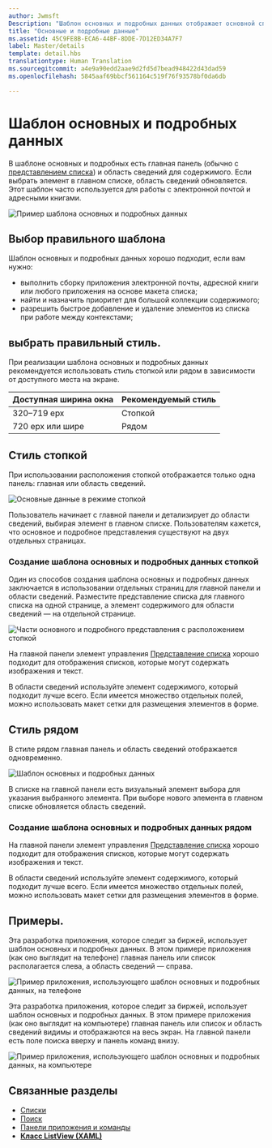 ```yaml
---
author: Jwmsft
Description: "Шаблон основных и подробных данных отображает основной список и подробные сведения о выбранном элементе. Этот шаблон часто используется для работы с почтой, списками контактов и адресными книгами."
title: "Основные и подробные данные"
ms.assetid: 45C9FE8B-ECA6-44BF-8DDE-7D12ED34A7F7
label: Master/details
template: detail.hbs
translationtype: Human Translation
ms.sourcegitcommit: a4e9a90edd2aae9d2fd5d7bead948422d43dad59
ms.openlocfilehash: 5845aaf69bbcf561164c519f76f93578bf0da6db

---
```

# Шаблон основных и подробных данных

В шаблоне основных и подробных есть главная панель (обычно с [представлением списка](lists.md)) и область сведений для содержимого. Если выбрать элемент в главном списке, область сведений обновляется. Этот шаблон часто используется для работы с электронной почтой и адресными книгами.

![Пример шаблона основных и подробных данных](images/HIGSecOne_MasterDetail.png)

## Выбор правильного шаблона

Шаблон основных и подробных данных хорошо подходит, если вам нужно:

-   выполнить сборку приложения электронной почты, адресной книги или любого приложения на основе макета списка;
-   найти и назначить приоритет для большой коллекции содержимого;
-   разрешить быстрое добавление и удаление элементов из списка при работе между контекстами;

## выбрать правильный стиль.

При реализации шаблона основных и подробных данных рекомендуется использовать стиль стопкой или рядом в зависимости от доступного места на экране.

| Доступная ширина окна | Рекомендуемый стиль |
|------------------------|-------------------|
| 320–719 epx        | Стопкой           |
| 720 epx или шире       | Рядом      |

 
## Стиль стопкой

При использовании расположения стопкой отображается только одна панель: главная или область сведений.

![Основные данные в режиме стопкой](images/patterns-md-stacked.png)

Пользователь начинает с главной панели и детализирует до области сведений, выбирая элемент в главном списке. Пользователям кажется, что основное и подробное представления существуют на двух отдельных страницах.

### Создание шаблона основных и подробных данных стопкой

Один из способов создания шаблона основных и подробных данных заключается в использовании отдельных страниц для главной панели и области сведений. Разместите представление списка для главного списка на одной странице, а элемент содержимого для области сведений — на отдельной странице.

![Части основного и подробного представления с расположением стопкой](images/patterns-md-stacked-parts.png)

На главной панели элемент управления [Представление списка](lists.md) хорошо подходит для отображения списков, которые могут содержать изображения и текст.

В области сведений используйте элемент содержимого, который подходит лучше всего. Если имеется множество отдельных полей, можно использовать макет сетки для размещения элементов в форме.

## Стиль рядом

В стиле рядом главная панель и область сведений отображается одновременно.

![Шаблон основных и подробных данных](images/patterns-masterdetail-400x227.png)

В списке на главной панели есть визуальный элемент выбора для указания выбранного элемента. При выборе нового элемента в главном списке обновляется область сведений.

### Создание шаблона основных и подробных данных рядом

На главной панели элемент управления [Представление списка](lists.md) хорошо подходит для отображения списков, которые могут содержать изображения и текст.

В области сведений используйте элемент содержимого, который подходит лучше всего. Если имеется множество отдельных полей, можно использовать макет сетки для размещения элементов в форме.

## Примеры.

Эта разработка приложения, которое следит за биржей, использует шаблон основных и подробных данных. В этом примере приложения (как оно выглядит на телефоне) главная панель или список располагается слева, а область сведений — справа.

![Пример приложения, использующего шаблон основных и подробных данных, на телефоне](images/uap-finance-phone-masterdetails-600.png)

Эта разработка приложения, которое следит за биржей, использует шаблон основных и подробных данных. В этом примере приложения (как оно выглядит на компьютере) главная панель или список и область сведений видимы и отображаются на весь экран. На главной панели есть поле поиска вверху и панель команд внизу.

![Пример приложения, использующего шаблон основных и подробных данных, на компьютере](images/uap-finance-desktop700.png)



## Связанные разделы

- [Списки](lists.md)
- [Поиск](search.md)
- [Панели приложения и команды](app-bars.md)
- [**Класс ListView (XAML)**](https://msdn.microsoft.com/library/windows/apps/br242878)



<!--HONumber=Jun16_HO4-->


